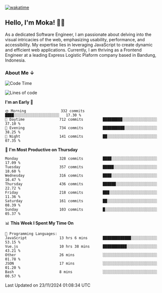 [![wakatime](https://wakatime.com/badge/user/af9abd23-dba3-4dbe-973c-b045a9417a55.svg?style=social)](https://wakatime.com/@af9abd23-dba3-4dbe-973c-b045a9417a55)
## Hello, I'm Moka! 👋🏼


As a dedicated Software Engineer, I am passionate about delving into the visual intricacies of the web, emphasizing usability, performance, and accessibility. My expertise lies in leveraging JavaScript to create dynamic and efficient web applications. Currently, I am thriving as a Frontend Engineer at a leading Express Logistic Plaform company based in Bandung, Indonesia.

### About Me ↓

<!--START_SECTION:waka-->
![Code Time](http://img.shields.io/badge/Code%20Time-11%2C292%20hrs%2043%20mins-blue)

![Lines of code](https://img.shields.io/badge/From%20Hello%20World%20I%27ve%20Written-4.0%20million%20lines%20of%20code-blue)

**I'm an Early 🐤** 

```text
🌞 Morning                332 commits         ████░░░░░░░░░░░░░░░░░░░░░   17.30 % 
🌆 Daytime                712 commits         █████████░░░░░░░░░░░░░░░░   37.10 % 
🌃 Evening                734 commits         ██████████░░░░░░░░░░░░░░░   38.25 % 
🌙 Night                  141 commits         ██░░░░░░░░░░░░░░░░░░░░░░░   07.35 % 
```
📅 **I'm Most Productive on Thursday** 

```text
Monday                   328 commits         ████░░░░░░░░░░░░░░░░░░░░░   17.09 % 
Tuesday                  357 commits         █████░░░░░░░░░░░░░░░░░░░░   18.60 % 
Wednesday                316 commits         ████░░░░░░░░░░░░░░░░░░░░░   16.47 % 
Thursday                 436 commits         ██████░░░░░░░░░░░░░░░░░░░   22.72 % 
Friday                   218 commits         ███░░░░░░░░░░░░░░░░░░░░░░   11.36 % 
Saturday                 161 commits         ██░░░░░░░░░░░░░░░░░░░░░░░   08.39 % 
Sunday                   103 commits         █░░░░░░░░░░░░░░░░░░░░░░░░   05.37 % 
```


📊 **This Week I Spent My Time On** 

```text
💬 Programming Languages: 
JavaScript               13 hrs 6 mins       █████████████░░░░░░░░░░░░   53.15 % 
Vue.js                   10 hrs 38 mins      ███████████░░░░░░░░░░░░░░   43.21 % 
Other                    26 mins             ░░░░░░░░░░░░░░░░░░░░░░░░░   01.78 % 
JSON                     17 mins             ░░░░░░░░░░░░░░░░░░░░░░░░░   01.20 % 
Bash                     8 mins              ░░░░░░░░░░░░░░░░░░░░░░░░░   00.57 % 
```


 Last Updated on 23/11/2024 01:08:34 UTC
<!--END_SECTION:waka-->
